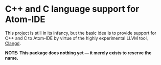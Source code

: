 # C++ and C language support for Atom-IDE

This project is still in its infancy, but the basic idea is to provide support
for C++ and C to Atom-IDE by virtue of the highly experimental LLVM tool,
[Clangd](https://clang.llvm.org/extra/clangd.html).

**NOTE: This package does nothing yet — it merely exists to reserve the name.**
